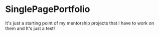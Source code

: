 # SinglePagePortfolio
It's just a starting point of my mentorship projects that I have to work on them and It's just a test!
